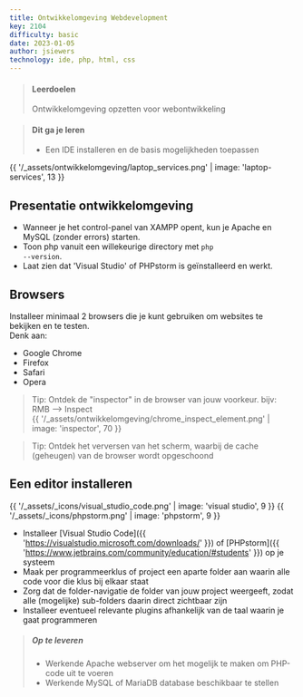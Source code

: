 ```yaml
---
title: Ontwikkelomgeving Webdevelopment
key: 2104
difficulty: basic
date: 2023-01-05
author: jsiewers
technology: ide, php, html, css
---
```



> #### Leerdoelen
> Ontwikkelomgeving opzetten voor webontwikkeling

> #### Dit ga je leren
> * Een IDE installeren en de basis mogelijkheden toepassen

[//]: # (## Resultaat)

[//]: # (* Een ontwikkelomgeving op je eigen laptop die je nodig hebt bij het maken van applicaties.)

[//]: # (* Schermafbeeldingen waarmee je aantoont dat je een onderdeel hebt geïnstalleerd en geconfigureerd.)

[//]: # (* Presentatie van je de ontwikkelomgeving op je eigen laptop aan 1 van de docenten.)

{{ '/_assets/ontwikkelomgeving/laptop_services.png'  | image: 'laptop-services', 13 }}

## Presentatie ontwikkelomgeving
- Wanneer je het control-panel van XAMPP opent, kun je Apache en MySQL (zonder errors) starten. 
- Toon php vanuit een willekeurige directory met <code>php --version</code>.
- Laat zien dat 'Visual Studio' of PHPstorm is geïnstalleerd en werkt.

[//]: # (- Toon het versienummer van git als het opstart vanuit een willekeurige directory met <code>git --verson</code>.)

[//]: # (- Toon je accountinformatie op github.com)


## Browsers
Installeer minimaal 2 browsers die je kunt gebruiken om websites te bekijken en te testen.  
Denk aan:
* Google Chrome
* Firefox
* Safari
* Opera

> Tip: Ontdek de "inspector" in de browser van jouw voorkeur. bijv: RMB --> Inspect<br>
> {{ '/_assets/ontwikkelomgeving/chrome_inspect_element.png'  | image: 'inspector', 70 }}
> 

> Tip: Ontdek het verversen van het scherm, waarbij de cache (geheugen) van de browser wordt opgeschoond 

[//]: # (## XAMPP)

[//]: # (Xampp is een verzameling servers die je gebruikt bij de ontwikkeling van dynamische websites.  )

[//]: # (Download Xampp voor jouw operating system. &#40;windows / mac / linux&#41;.  )

[//]: # (Installeer XAMPP zoals uitgelegd in onderstaande video.)

[//]: # ()
[//]: # (## Configureer PHP)

[//]: # (Als developer wil je vanuit iedere directory php kunnen opstarten zonder dat je het hele pad naar php.exe moet opgeven.)

[//]: # (* Voeg het pad naar PHP toe aan de omgevingsvariabele PATH &#40;windows&#41;)

[//]: # (* Voeg het pad naar PHP toe aan ~/.bash_profile of ~/.zprofile &#40;mac / linux&#41;)

[//]: # ()
[//]: # ({% video "playlist?list=PLBtXOV0WuE_GKUVvPsP-ms6ZgBKRMktri" %})

## Een editor installeren
{{ '/_assets/_icons/visual_studio_code.png'  | image: 'visual studio', 9 }}
{{ '/_assets/_icons/phpstorm.png'  | image: 'phpstorm', 9 }}<br>

* Installeer [Visual Studio Code]({{ 'https://visualstudio.microsoft.com/downloads/' }}) of [PHPstorm]({{ 'https://www.jetbrains.com/community/education/#students' }}) op je systeem
* Maak per programmeerklus of project een aparte folder aan waarin alle code voor die klus bij elkaar staat
* Zorg dat de folder-navigatie de folder van jouw project weergeeft, zodat alle (mogelijke) sub-folders daarin direct zichtbaar zijn 
* Installeer eventueel relevante plugins afhankelijk van de taal waarin je gaat programmeren


> ##### Op te leveren
> * Werkende Apache webserver om het mogelijk te maken om PHP-code uit te voeren
> * Werkende MySQL of MariaDB database beschikbaar te stellen

